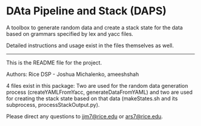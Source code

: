 DAta Pipeline and Stack (DAPS)
==============================

A toolbox to generate random data and create a stack state for the data based on grammars specified
by lex and yacc files.

Detailed instructions and usage exist in the files themselves as well.

----

This is the README file for the project.

Authors: Rice DSP - Joshua Michalenko, ameeshshah

4 files exist in this package: Two are used for the random data generation process
(createYAMLFromYacc, generateDataFromYAML) and two are used for creating the stack state
based on that data (makeStates.sh and its subprocess, processStackOutput.py).

Please direct any questions to jjm7@rice.edu or ars7@rice.edu.
